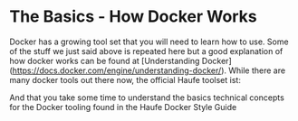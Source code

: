 # The Basics - How Docker Works

Docker has a growing tool set that you will need to learn how to use. Some of the stuff we just said above is repeated here but a good explanation of how docker works can be found at [Understanding Docker] (https://docs.docker.com/engine/understanding-docker/).
While there are many docker tools out there now, the official Haufe toolset ist:


And that you take some time to understand the basics technical concepts for the Docker tooling found in the  Haufe Docker Style Guide




